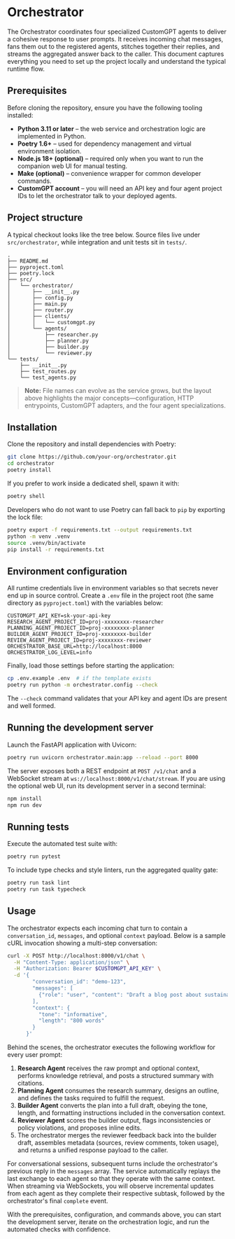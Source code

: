 # Orchestrator

The Orchestrator coordinates four specialized CustomGPT agents to deliver a cohesive response to user prompts. It receives incoming chat messages, fans them out to the registered agents, stitches together their replies, and streams the aggregated answer back to the caller. This document captures everything you need to set up the project locally and understand the typical runtime flow.

## Prerequisites

Before cloning the repository, ensure you have the following tooling installed:

- **Python 3.11 or later** – the web service and orchestration logic are implemented in Python.
- **Poetry 1.6+** – used for dependency management and virtual environment isolation.
- **Node.js 18+ (optional)** – required only when you want to run the companion web UI for manual testing.
- **Make (optional)** – convenience wrapper for common developer commands.
- **CustomGPT account** – you will need an API key and four agent project IDs to let the orchestrator talk to your deployed agents.

## Project structure

A typical checkout looks like the tree below. Source files live under `src/orchestrator`, while integration and unit tests sit in `tests/`.

```
.
├── README.md
├── pyproject.toml
├── poetry.lock
├── src/
│   └── orchestrator/
│       ├── __init__.py
│       ├── config.py
│       ├── main.py
│       ├── router.py
│       ├── clients/
│       │   └── customgpt.py
│       └── agents/
│           ├── researcher.py
│           ├── planner.py
│           ├── builder.py
│           └── reviewer.py
└── tests/
    ├── __init__.py
    ├── test_routes.py
    └── test_agents.py
```

> **Note:** File names can evolve as the service grows, but the layout above highlights the major concepts—configuration, HTTP entrypoints, CustomGPT adapters, and the four agent specializations.

## Installation

Clone the repository and install dependencies with Poetry:

```bash
git clone https://github.com/your-org/orchestrator.git
cd orchestrator
poetry install
```

If you prefer to work inside a dedicated shell, spawn it with:

```bash
poetry shell
```

Developers who do not want to use Poetry can fall back to `pip` by exporting the lock file:

```bash
poetry export -f requirements.txt --output requirements.txt
python -m venv .venv
source .venv/bin/activate
pip install -r requirements.txt
```

## Environment configuration

All runtime credentials live in environment variables so that secrets never end up in source control. Create a `.env` file in the project root (the same directory as `pyproject.toml`) with the variables below:

```dotenv
CUSTOMGPT_API_KEY=sk-your-api-key
RESEARCH_AGENT_PROJECT_ID=proj-xxxxxxxx-researcher
PLANNING_AGENT_PROJECT_ID=proj-xxxxxxxx-planner
BUILDER_AGENT_PROJECT_ID=proj-xxxxxxxx-builder
REVIEW_AGENT_PROJECT_ID=proj-xxxxxxxx-reviewer
ORCHESTRATOR_BASE_URL=http://localhost:8000
ORCHESTRATOR_LOG_LEVEL=info
```

Finally, load those settings before starting the application:

```bash
cp .env.example .env  # if the template exists
poetry run python -m orchestrator.config --check
```

The `--check` command validates that your API key and agent IDs are present and well formed.

## Running the development server

Launch the FastAPI application with Uvicorn:

```bash
poetry run uvicorn orchestrator.main:app --reload --port 8000
```

The server exposes both a REST endpoint at `POST /v1/chat` and a WebSocket stream at `ws://localhost:8000/v1/chat/stream`. If you are using the optional web UI, run its development server in a second terminal:

```bash
npm install
npm run dev
```

## Running tests

Execute the automated test suite with:

```bash
poetry run pytest
```

To include type checks and style linters, run the aggregated quality gate:

```bash
poetry run task lint
poetry run task typecheck
```

## Usage

The orchestrator expects each incoming chat turn to contain a `conversation_id`, `messages`, and optional `context` payload. Below is a sample cURL invocation showing a multi-step conversation:

```bash
curl -X POST http://localhost:8000/v1/chat \
  -H "Content-Type: application/json" \
  -H "Authorization: Bearer $CUSTOMGPT_API_KEY" \
  -d '{
        "conversation_id": "demo-123",
        "messages": [
          {"role": "user", "content": "Draft a blog post about sustainable architecture trends."}
        ],
        "context": {
          "tone": "informative",
          "length": "800 words"
        }
      }'
```

Behind the scenes, the orchestrator executes the following workflow for every user prompt:

1. **Research Agent** receives the raw prompt and optional context, performs knowledge retrieval, and posts a structured summary with citations.
2. **Planning Agent** consumes the research summary, designs an outline, and defines the tasks required to fulfill the request.
3. **Builder Agent** converts the plan into a full draft, obeying the tone, length, and formatting instructions included in the conversation context.
4. **Reviewer Agent** scores the builder output, flags inconsistencies or policy violations, and proposes inline edits.
5. The orchestrator merges the reviewer feedback back into the builder draft, assembles metadata (sources, review comments, token usage), and returns a unified response payload to the caller.

For conversational sessions, subsequent turns include the orchestrator's previous reply in the `messages` array. The service automatically replays the last exchange to each agent so that they operate with the same context. When streaming via WebSockets, you will observe incremental updates from each agent as they complete their respective subtask, followed by the orchestrator's final `complete` event.

With the prerequisites, configuration, and commands above, you can start the development server, iterate on the orchestration logic, and run the automated checks with confidence.
